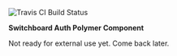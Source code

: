 ![Travis CI Build Status](https://api.travis-ci.org/apowers313/switchboard-auth.svg)

**Switchboard Auth Polymer Component**

Not ready for external use yet. Come back later.